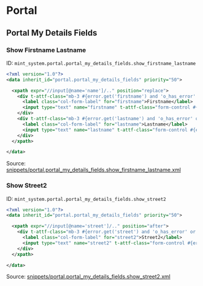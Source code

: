# Portal
## Portal My Details Fields  
### Show Firstname Lastname  
ID: `mint_system.portal.portal_my_details_fields.show_firstname_lastname`  
```xml
<?xml version="1.0"?>
<data inherit_id="portal.portal_my_details_fields" priority="50">

  <xpath expr="//input[@name='name']/.." position="replace">
    <div t-attf-class="mb-3 #{error.get('firstname') and 'o_has_error' or ''} col-xl-6">
      <label class="col-form-label" for="firstname">Firstname</label>
      <input type="text" name="firstname" t-attf-class="form-control #{error.get('firstname') and 'is-invalid' or ''}" t-att-value="firstname or partner.firstname" />
    </div>
    <div t-attf-class="mb-3 #{error.get('lastname') and 'o_has_error' or ''} col-xl-6">
      <label class="col-form-label" for="lastname">Lastname</label>
      <input type="text" name="lastname" t-attf-class="form-control #{error.get('lastname') and 'is-invalid' or ''}" t-att-value="lastname or partner.lastname" />
    </div>
  </xpath>

</data>
```
Source: [snippets/portal.portal_my_details_fields.show_firstname_lastname.xml](https://github.com/Mint-System/Odoo-Build/tree/16.0/snippets/portal.portal_my_details_fields.show_firstname_lastname.xml)

### Show Street2  
ID: `mint_system.portal.portal_my_details_fields.show_street2`  
```xml
<?xml version="1.0"?>
<data inherit_id="portal.portal_my_details_fields" priority="50">

  <xpath expr="//input[@name='street']/.." position="after">
    <div t-attf-class="mb-3 #{error.get('street') and 'o_has_error' or ''} col-xl-6">
      <label class="col-form-label" for="street2">Street2</label>
      <input type="text" name="street2" t-attf-class="form-control #{error.get('street2') and 'is-invalid' or ''}" t-att-value="street2 or partner.street2"/>
    </div>
  </xpath>

</data>
```
Source: [snippets/portal.portal_my_details_fields.show_street2.xml](https://github.com/Mint-System/Odoo-Build/tree/16.0/snippets/portal.portal_my_details_fields.show_street2.xml)

